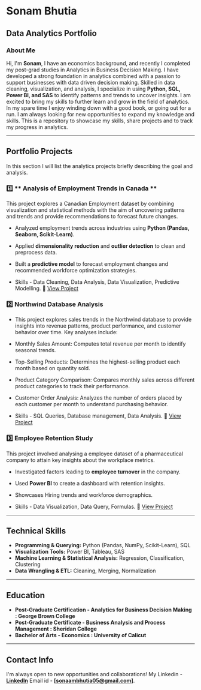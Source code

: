 # Sonam Bhutia
## Data Analytics Portfolio

### About Me  
Hi, I'm **Sonam**, I have an economics background, and recently I completed my post-grad studies in Analytics in Business Decision Making. I have developed a strong foundation in analytics combined with a passion to support businesses with data driven decision making. Skilled in data cleaning, visualization, and analysis, I specialize in using **Python, SQL, Power BI, and SAS** to identify patterns and trends to uncover insights. I am excited to bring my skills to further learn and grow in the field of analytics. In my spare time I enjoy winding down with a good book, or going out for a run. I am always looking for new opportunities to expand my knowledge and skills. 
This is a repository to showcase my skills, share projects and to track my progress in analytics. 

---

##  Portfolio Projects  

In this section I will list the analytics projects briefly describing the goal and analysis. 
### 1️⃣ ** Analysis of Employment Trends in Canada **  

This project explores a Canadian Employment dataset by combining visualization and statistical methods with the aim of uncovering patterns and trends and provide recommendations to forecast future changes. 
- Analyzed employment trends across industries using **Python (Pandas, Seaborn, Scikit-Learn)**.
- Applied **dimensionality reduction** and **outlier detection** to clean and preprocess data.
- Built a **predictive model** to forecast employment changes and recommended workforce optimization strategies.

- Skills - Data Cleaning, Data Analysis, Data Visualization, Predictive Modelling.
🔗 [View Project](https://github.com/sonambh/Sonambhutia/blob/main/Analyzing%20Employment%20Trends%20in%20Canada.ipynb)


### 2️⃣ **Northwind Database Analysis**  

- This project explores sales trends in the Northwind database to provide insights into revenue patterns, product performance, and customer behavior over time. Key analyses include:
- Monthly Sales Amount: Computes total revenue per month to identify seasonal trends.
- Top-Selling Products: Determines the highest-selling product each month based on quantity sold.
- Product Category Comparison: Compares monthly sales across different product categories to track their performance.
- Customer Order Analysis: Analyzes the number of orders placed by each customer per month to understand purchasing behavior.

- Skills - SQL Queries, Database management, Data Analysis. 
🔗 [View Project](https://github.com/sonambh/Sonambhutia/blob/main/Northwind%20Database%20Analysis.sql)


### 3️⃣ **Employee Retention Study**  

This project involved analysing a employee dataset of a pharmaceutical company to attain key insights about the workplace metrics.
- Investigated factors leading to **employee turnover** in the company.
- Used **Power BI** to create a dashboard with retention insights.
- Showcases Hiring trends and workforce demographics. 

- Skills - Data Visualization, Data Query, Formulas. 
🔗 [View Project](https://github.com/sonambh/Sonambhutia/blob/main/HR%20Analytics%20Dashboard.pbix)


---

## Technical Skills  
- **Programming & Querying:** Python (Pandas, NumPy, Scikit-Learn), SQL
- **Visualization Tools:** Power BI, Tableau, SAS
- **Machine Learning & Statistical Analysis:** Regression, Classification, Clustering 
- **Data Wrangling & ETL:** Cleaning, Merging, Normalization  

---

## Education
- **Post-Graduate Certification - Analytics for Business Decision Making : George Brown College**
- **Post-Graduate Certificate - Business Analysis and Process Management : Sheridan College**
- **Bachelor of Arts - Economics : University of Calicut**

---

##  Contact Info
I'm always open to new opportunities and collaborations!
My Linkedin - **[LinkedIn](https://www.linkedin.com/in/sonambhutia/)** 
Email id - **[sonaambhutia05@gmail.com]**.  

